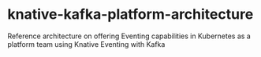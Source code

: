 # knative-kafka-platform-architecture
Reference architecture on offering Eventing capabilities in Kubernetes as a platform team using Knative Eventing with Kafka
